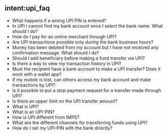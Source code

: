 ## intent:upi_faq
- What happens if a wrong UPI PIN is entered?
- In UPI I  cannot find my bank account once I select the bank name. What should I do?
- How do I pay for an online merchant through UPI?
- Are UPI transactions possible only during the bank business hours?
- Money has been debited from my account but I have not received any confirmation message. What should I do?
- Should I add beneficiary before making a fund transfer via UPI?
- Is there a way to view my transaction history in UPI?
- Must the recipient have a bank account to make a UPI transfer? Does it work with a wallet app?
- If my mobile is lost, can others access my bank account and make transactions by UPI?
- Is it possible to put a stop payment request for a transfer made through UPI?
- Is there an upper limit on the UPI transfer amount?
- What is UPI?
- What is an UPI-PIN?
- How is UPI different from IMPS?
- What are the different channels for transferring funds using UPI?
- How do I set my UPI-PIN with the bank directly?
